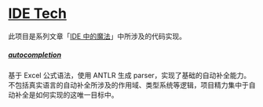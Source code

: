 # [IDE Tech](https://www.zhihu.com/column/c_1463537113430441984)
此项目是系列文章「[IDE 中的魔法](https://www.zhihu.com/column/c_1463537113430441984)」中所涉及的代码实现。

##### [autocompletion](https://github.com/lzh-personal/IDETech/tree/master/autocompletion)
基于 Excel 公式语法，使用 ANTLR 生成 parser，实现了基础的自动补全能力。不包括真实语言的自动补全所涉及的作用域、类型系统等逻辑，项目精力集中于自动补全是如何实现的这唯一目标中。